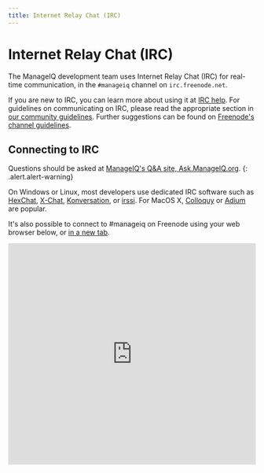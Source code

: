 ```yaml
---
title: Internet Relay Chat (IRC)
---
```


# Internet Relay Chat (IRC)

The ManageIQ development team uses Internet Relay Chat (IRC) for real-time communication, in the `#manageiq` channel on `irc.freenode.net`.

If you are new to IRC, you can learn more about using it at [IRC help](http://www.irchelp.org/). For guidelines on communicating on IRC, please read the appropriate section in [our community guidelines](community_guidelines). Further suggestions can be found on [Freenode's channel guidelines](http://freenode.net/channel_guidelines.shtml).

## Connecting to IRC

<i class="icon fa fa-warning"></i>
Questions should be asked at [ManageIQ's Q&A site, Ask.ManageIQ.org](http://ask.manageiq.org/).
{: .alert.alert-warning}

On Windows or Linux, most developers use dedicated IRC software such as
[HexChat](http://hexchat.readthedocs.org/en/lates/getting_started.html),
[X-Chat](http://xchat.org/docs/start/),
[Konversation](http://docs.kde.org/development/en/extragear-network/konversation/using-kapp.html),
or [irssi](http://quadpoint.org/articles/irssi/). For MacOS X,
[Colloquy](http://colloquy.info/) or [Adium](https://adium.im/) are popular.

It's also possible to connect to #manageiq on Freenode using your web browser below, or [in a new tab](https://kiwiirc.com/client/irc.freenode.net/#manageiq).

<iframe src="https://kiwiirc.com/client/irc.freenode.net/?&theme=basic#manageiq" style="border:0; width:100%; height:450px;"></iframe>
